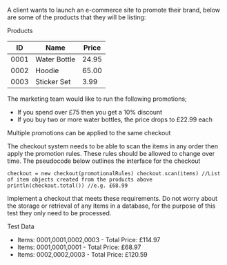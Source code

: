 A client wants to launch an e-commerce site to promote their brand, below are some of the products that they will be listing:

Products

| ID   | Name         | Price |
|------|--------------|-------|
| 0001 | Water Bottle | 24.95 |
| 0002 | Hoodie       | 65.00 |
| 0003 | Sticker Set  | 3.99  |


The marketing team would like to run the following promotions;

* If you spend over £75 then you get a 10% discount
* If you buy two or more water bottles, the price drops to £22.99 each

Multiple promotions can be applied to the same checkout

The checkout system needs to be able to scan the items in any order then apply the promotion rules. These rules should be allowed to change over time. The pseudocode below outlines the interface for the checkout

`checkout = new checkout(promotionalRules)
checkout.scan(items) //List of item objects created from the products above
println(checkout.total()) //e.g. £68.99`

Implement a checkout that meets these requirements.
Do not worry about the storage or retrieval of any items in a database, for the purpose of this test they only need to be processed.

Test Data
* Items: 0001,0001,0002,0003 - Total Price: £114.97
* Items: 0001,0001,0001 - Total Price: £68.97
* Items: 0002,0002,0003 - Total Price: £120.59
